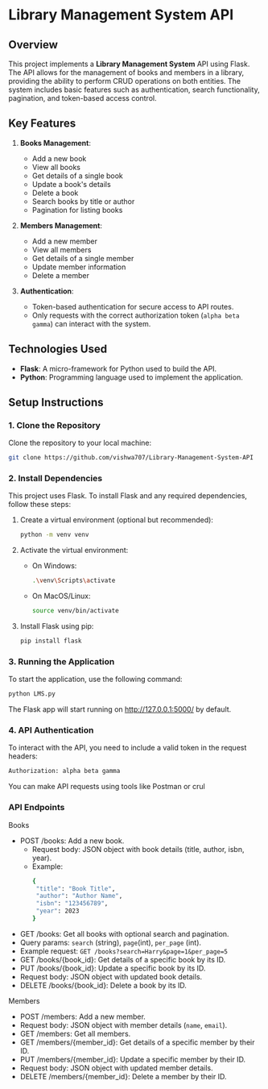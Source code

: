 # Library Management System API

## Overview
This project implements a **Library Management System** API using Flask. The API allows for the management of books and members in a library, providing the ability to perform CRUD operations on both entities. The system includes basic features such as authentication, search functionality, pagination, and token-based access control.

## Key Features
1. **Books Management**:
   - Add a new book
   - View all books
   - Get details of a single book
   - Update a book's details
   - Delete a book
   - Search books by title or author
   - Pagination for listing books

2. **Members Management**:
   - Add a new member
   - View all members
   - Get details of a single member
   - Update member information
   - Delete a member

3. **Authentication**:
   - Token-based authentication for secure access to API routes.
   - Only requests with the correct authorization token (`alpha beta gamma`) can interact with the system.

## Technologies Used
- **Flask**: A micro-framework for Python used to build the API.
- **Python**: Programming language used to implement the application.

## Setup Instructions

### 1. Clone the Repository
Clone the repository to your local machine:

```bash
git clone https://github.com/vishwa707/Library-Management-System-API
```

### 2. Install Dependencies
This project uses Flask. To install Flask and any required dependencies, follow these steps:

1. Create a virtual environment (optional but recommended):

    ```bash
    python -m venv venv
    ```

2. Activate the virtual environment:

    - On Windows:
      ```bash
      .\venv\Scripts\activate
      ```

    - On MacOS/Linux:
      ```bash
      source venv/bin/activate
      ```

3. Install Flask using pip:

    ```bash
    pip install flask
    ```
### 3. Running the Application
To start the application, use the following command:

```bash
python LMS.py
```
The Flask app will start running on http://127.0.0.1:5000/ by default.

### 4. API Authentication
To interact with the API, you need to include a valid token in the request headers:
```bash
Authorization: alpha beta gamma
```
You can make API requests using tools like Postman or crul

### API Endpoints
Books
   - POST /books: Add a new book.
       - Request body: JSON object with book details (title, author, isbn, year).
        - Example:
          ```bash
          {
           "title": "Book Title",
           "author": "Author Name",
           "isbn": "123456789",
           "year": 2023
          }
          ```
   - GET /books: Get all books with optional search and pagination.
   - Query params: `search` (string), `page`(int), `per_page` (int).
   - Example request: `GET /books?search=Harry&page=1&per_page=5`
   - GET /books/{book_id}: Get details of a specific book by its ID.
   - PUT /books/{book_id}: Update a specific book by its ID.
   - Request body: JSON object with updated book details.
   - DELETE /books/{book_id}: Delete a book by its ID.

Members
   - POST /members: Add a new member.
   - Request body: JSON object with member details (`name`, `email`).
   - GET /members: Get all members.
   - GET /members/{member_id}: Get details of a specific member by their ID.
   - PUT /members/{member_id}: Update a specific member by their ID.
   - Request body: JSON object with updated member details.
   - DELETE /members/{member_id}: Delete a member by their ID.
